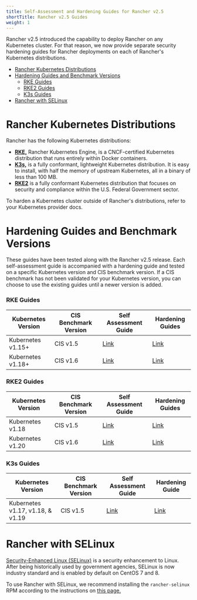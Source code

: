 ```yaml
---
title: Self-Assessment and Hardening Guides for Rancher v2.5
shortTitle: Rancher v2.5 Guides
weight: 1
---
```


Rancher v2.5 introduced the capability to deploy Rancher on any Kubernetes cluster. For that reason, we now provide separate security hardening guides for Rancher deployments on each of Rancher's Kubernetes distributions.

- [Rancher Kubernetes Distributions](#rancher-kubernetes-distributions)
- [Hardening Guides and Benchmark Versions](#hardening-guides-and-benchmark-versions)
  - [RKE Guides](#rke-guides)
  - [RKE2 Guides](#rke2-guides)
  - [K3s Guides](#k3s)
- [Rancher with SELinux](#rancher-with-selinux)

# Rancher Kubernetes Distributions

Rancher has the following Kubernetes distributions:

- [**RKE,**](https://rancher.com/docs/rke/latest/en/) Rancher Kubernetes Engine, is a CNCF-certified Kubernetes distribution that runs entirely within Docker containers. 
- [**K3s,**](https://rancher.com/docs/k3s/latest/en/) is a fully conformant, lightweight Kubernetes distribution. It is easy to install, with half the memory of upstream Kubernetes, all in a binary of less than 100 MB.
- [**RKE2**](https://docs.rke2.io/) is a fully conformant Kubernetes distribution that focuses on security and compliance within the U.S. Federal Government sector.

To harden a Kubernetes cluster outside of Rancher's distributions, refer to your Kubernetes provider docs.

# Hardening Guides and Benchmark Versions

These guides have been tested along with the Rancher v2.5 release. Each self-assessment guide is accompanied with a hardening guide and tested on a specific Kubernetes version and CIS benchmark version. If a CIS benchmark has not been validated for your Kubernetes version, you can choose to use the existing guides until a newer version is added.

### RKE Guides

Kubernetes Version | CIS Benchmark Version | Self Assessment Guide | Hardening Guides
---|---|---|---
Kubernetes v1.15+ | CIS v1.5 | [Link](./1.5-benchmark-2.5) | [Link](./1.5-hardening-2.5)
Kubernetes v1.18+ | CIS v1.6 | [Link](./1.6-benchmark-2.5) | [Link](./1.6-hardening-2.5)

### RKE2 Guides

Kubernetes Version | CIS Benchmark Version | Self Assessment Guide | Hardening Guides
---|---|---|---
Kubernetes v1.18 | CIS v1.5 | [Link](https://docs.rke2.io/security/cis_self_assessment15/) | [Link](https://docs.rke2.io/security/hardening_guide/)
Kubernetes v1.20 | CIS v1.6 | [Link](https://docs.rke2.io/security/cis_self_assessment16/) | [Link](https://docs.rke2.io/security/hardening_guide/)

### K3s Guides

Kubernetes Version | CIS Benchmark Version | Self Assessment Guide | Hardening Guide
---|---|---|---
Kubernetes v1.17, v1.18, & v1.19 | CIS v1.5 | [Link](https://rancher.com/docs/k3s/latest/en/security/self_assessment/) | [Link](https://rancher.com/docs/k3s/latest/en/security/hardening_guide/)


# Rancher with SELinux

[Security-Enhanced Linux (SELinux)](https://en.wikipedia.org/wiki/Security-Enhanced_Linux) is a security enhancement to Linux. After being historically used by government agencies, SELinux is now industry standard and is enabled by default on CentOS 7 and 8.

To use Rancher with SELinux, we recommend installing the `rancher-selinux` RPM according to the instructions on [this page.](https://rancher.com/docs/rancher/v2.6/en/security/selinux/#installing-the-rancher-selinux-rpm)

